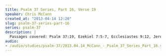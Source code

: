 ```yaml
--- 
title: Psalm 37 Series, Part 16, Verse 19
speaker: Chris McCann
created_at: "2013-04-14 12:20"
slug: psalm-37-series-part-16
series: psalm-37
description: |
  Passages covered: Psalm 37:19, Ezekiel 7:5-7, Ecclesiastes 9:12, Jeremiah 50:24, Luke 21:34-35, Jeremiah 51:8, 1 Thessalonians 5:1-3, Proverbs 29:1, Psalm 6:7-10, Psalm 25:1-3, Mark 8:35-38, Genesis 42:19,33, Genesis 43:1, Deuteronomy 11:14-15.
audio: 
- /audio/studies/psalm-37/2013.04.14_McCann_-_Psalm_37_Series_Part_16.yaml
---
```

